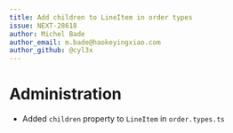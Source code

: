 ```yaml
---
title: Add children to LineItem in order types
issue: NEXT-28618
author: Michel Bade
author_email: m.bade@haokeyingxiao.com
author_github: @cyl3x
---
```

# Administration
* Added `children` property to `LineItem` in `order.types.ts`
